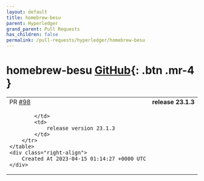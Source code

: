 ```yaml
---
layout: default
title: homebrew-besu
parent: Hyperledger
grand_parent: Pull Requests
has_children: false
permalink: /pull-requests/hyperledger/homebrew-besu
---
```


# homebrew-besu <span class="fs-3 right-align">[GitHub](https://github.com/hyperledger/homebrew-besu){: .btn .mr-4 }</span>


<div>
    <table>
        <tr>
            <td>
                PR <a href="https://github.com/hyperledger/homebrew-besu/pull/98" class=".btn">#98</a>
            </td>
            <td>
                <b>
                    release 23.1.3
                </b>
            </td>
        </tr>
        <tr>
            <td>
                
            </td>
            <td>
                release version 23.1.3
            </td>
        </tr>
    </table>
    <div class="right-align">
        Created At 2023-04-15 01:14:27 +0000 UTC
    </div>
</div>

